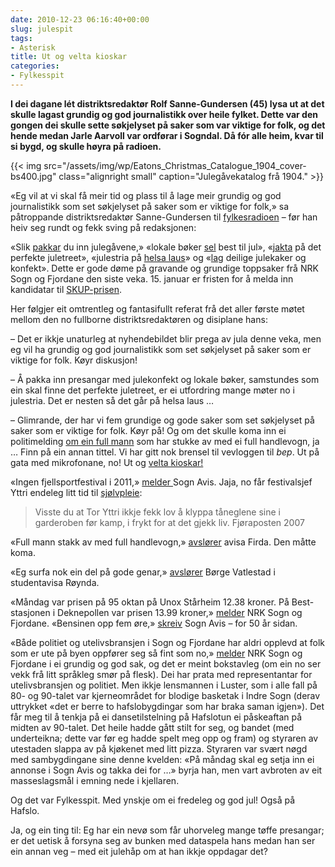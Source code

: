 ```yaml
---
date: 2010-12-23 06:16:40+00:00
slug: julespit
tags: 
- Asterisk
title: Ut og velta kioskar
categories:
- Fylkesspit
---
```


**I dei dagane lét distriktsredaktør Rolf Sanne-Gundersen (45) lysa ut at det skulle lagast grundig og god journalistikk over heile fylket. Dette var den gongen dei skulle sette søkjelyset på saker som var viktige for folk, og det hende medan Jarle Aarvoll var ordførar i Sogndal. Då fór alle heim, kvar til si bygd, og skulle høyra på radioen.**

{{< img src="/assets/img/wp/Eatons_Christmas_Catalogue_1904_cover-bs400.jpg" class="alignright small" caption="Julegåvekatalog frå 1904." >}}

<!--more-->

«Eg vil at vi skal få meir tid og plass til å lage meir grundig og god journalistikk som set søkjelyset på saker som er viktige for folk,» sa påtroppande distriktsredaktør Sanne-Gundersen til [fylkesradioen](http://nrk.no/nyheter/distrikt/nrk_sogn_og_fjordane/1.7431158) – før han heiv seg rundt og fekk sving på redaksjonen:

«Slik [pakkar](http://nrk.no/nyheter/distrikt/nrk_sogn_og_fjordane/1.7432833) du inn julegåvene,» «lokale bøker [sel](http://nrk.no/nyheter/distrikt/nrk_sogn_og_fjordane/1.7433829) best til jul», «[jakta](http://nrk.no/nyheter/distrikt/nrk_sogn_og_fjordane/1.7435713) på det perfekte juletreet», «julestria på [helsa laus](http://nrk.no/nyheter/distrikt/nrk_sogn_og_fjordane/1.7436346)» og «[lag](http://nrk.no/nyheter/distrikt/nrk_sogn_og_fjordane/1.7412571) deilige julekaker og konfekt». Dette er gode døme på gravande og grundige toppsaker frå NRK Sogn og Fjordane den siste veka. 15. januar er fristen for å melda inn kandidatar til [SKUP-prisen](http://www.skup.no/Konferansen_2011/3747).

Her følgjer eit omtrentleg og fantasifullt referat frå det aller første møtet mellom den no fullborne distriktsredaktøren og disiplane hans:

– Det er ikkje unaturleg at nyhendebildet blir prega av jula denne veka, men eg vil ha grundig og god journalistikk som set søkjelyset på saker som er viktige for folk. Køyr diskusjon!

– Å pakka inn presangar med julekonfekt og lokale bøker, samstundes som ein skal finne det perfekte juletreet, er ei utfordring mange møter no i julestria. Det er nesten så det går på helsa laus …

– Glimrande, der har vi fem grundige og gode saker som set søkjelyset på saker som er viktige for folk. Køyr på! Og om det skulle koma inn ei politimelding [om ein full mann](http://nrk.no/nyheter/distrikt/nrk_sogn_og_fjordane/1.7433790) som har stukke av med ei full handlevogn, ja … Finn på ein annan tittel. Vi har gitt nok brensel til vevloggen til _bep_. Ut på gata med mikrofonane, no! Ut og [velta kioskar!](http://www.seher.no/413155/topper-liste)

«Ingen fjellsportfestival i 2011,» [melder ](http://www.sognavis.no/lokal_sport/article5421778.ece)Sogn Avis. Jaja, no får festivalsjef Yttri endeleg litt tid til [sjølvpleie](http://www.fjora.no/2009/klubben/ffk-posten/arkiv/ffkposten2007.pdf):


<blockquote>Visste du at Tor Yttri ikkje fekk lov å klyppa tåneglene sine i garderoben før kamp, i frykt for at det gjekk liv.
Fjøraposten 2007</blockquote>






«Full mann stakk av med full handlevogn,» [avslører](http://www.firda.no/nyhende/article5422393.ece) avisa Firda. Den måtte koma.

«Eg surfa nok ein del på gode genar,» [avslører](http://www.slideshare.net/Meieriet/rynda-nr2-20102011) Børge Vatlestad i studentavisa Røynda.




«Måndag var prisen på 95 oktan på Unox Stårheim 12.38 kroner. På Best-stasjonen i Deknepollen var prisen 13.99 kroner,» [melder](http://nrk.no/nyheter/distrikt/nrk_sogn_og_fjordane/1.7433133) NRK Sogn og Fjordane. «Bensinen opp fem øre,» [skreiv](http://www.sognavis.no/50_aar/article3621723.ece) Sogn Avis – for 50 år sidan.

«Både politiet og utelivsbransjen i Sogn og Fjordane har aldri opplevd at folk som er ute på byen oppfører seg så fint som no,» [melder](http://nrk.no/nyheter/distrikt/nrk_sogn_og_fjordane/1.7432766) NRK Sogn og Fjordane i ei grundig og god sak, og det er meint bokstavleg (om ein no ser vekk frå litt språkleg smør på flesk). Dei har prata med representantar for utelivsbransjen og politiet. Men ikkje lensmannen i Luster, som i alle fall på 80- og 90-talet var kjerneområdet for blodige basketak i Indre Sogn (derav uttrykket «det er berre to hafslobygdingar som har braka saman igjen»). Det får meg til å tenkja på ei dansetilstelning på Hafslotun ei påskeaftan på midten av 90-talet. Det heile hadde gått stilt for seg, og bandet (med underteikna; dette var før eg hadde spelt meg opp og fram) og styraren av utestaden slappa av på kjøkenet med litt pizza. Styraren var svært nøgd med sambygdingane sine denne kvelden: «På måndag skal eg setja inn ei annonse i Sogn Avis og takka dei for …» byrja han, men vart avbroten av eit masseslagsmål i emning nede i kjellaren.

Og det var Fylkesspit. Med ynskje om ei fredeleg og god jul! Også på Hafslo.

Ja, og ein ting til: Eg har ein nevø som får uhorveleg mange tøffe presangar; er det uetisk å forsyna seg av bunken med dataspela hans medan han ser ein annan veg – med eit julehåp om at han ikkje oppdagar det?
